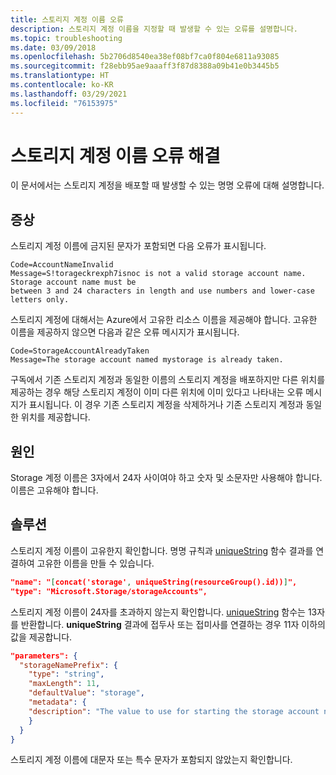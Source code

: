 ```yaml
---
title: 스토리지 계정 이름 오류
description: 스토리지 계정 이름을 지정할 때 발생할 수 있는 오류를 설명합니다.
ms.topic: troubleshooting
ms.date: 03/09/2018
ms.openlocfilehash: 5b2706d8540ea38ef08bf7ca0f804e6811a93085
ms.sourcegitcommit: f28ebb95ae9aaaff3f87d8388a09b41e0b3445b5
ms.translationtype: HT
ms.contentlocale: ko-KR
ms.lasthandoff: 03/29/2021
ms.locfileid: "76153975"
---
```

# <a name="resolve-errors-for-storage-account-names"></a>스토리지 계정 이름 오류 해결

이 문서에서는 스토리지 계정을 배포할 때 발생할 수 있는 명명 오류에 대해 설명합니다.

## <a name="symptom"></a>증상

스토리지 계정 이름에 금지된 문자가 포함되면 다음 오류가 표시됩니다.

```
Code=AccountNameInvalid
Message=S!torageckrexph7isnoc is not a valid storage account name. Storage account name must be
between 3 and 24 characters in length and use numbers and lower-case letters only.
```

스토리지 계정에 대해서는 Azure에서 고유한 리소스 이름을 제공해야 합니다. 고유한 이름을 제공하지 않으면 다음과 같은 오류 메시지가 표시됩니다.

```
Code=StorageAccountAlreadyTaken
Message=The storage account named mystorage is already taken.
```

구독에서 기존 스토리지 계정과 동일한 이름의 스토리지 계정을 배포하지만 다른 위치를 제공하는 경우 해당 스토리지 계정이 이미 다른 위치에 이미 있다고 나타내는 오류 메시지가 표시됩니다. 이 경우 기존 스토리지 계정을 삭제하거나 기존 스토리지 계정과 동일한 위치를 제공합니다.

## <a name="cause"></a>원인

Storage 계정 이름은 3자에서 24자 사이여야 하고 숫자 및 소문자만 사용해야 합니다. 이름은 고유해야 합니다.

## <a name="solution"></a>솔루션

스토리지 계정 이름이 고유한지 확인합니다. 명명 규칙과 [uniqueString](template-functions-string.md#uniquestring) 함수 결과를 연결하여 고유한 이름을 만들 수 있습니다.

```json
"name": "[concat('storage', uniqueString(resourceGroup().id))]",
"type": "Microsoft.Storage/storageAccounts",
```

스토리지 계정 이름이 24자를 초과하지 않는지 확인합니다. [uniqueString](template-functions-string.md#uniquestring) 함수는 13자를 반환합니다. **uniqueString** 결과에 접두사 또는 접미사를 연결하는 경우 11자 이하의 값을 제공합니다.

```json
"parameters": {
  "storageNamePrefix": {
    "type": "string",
    "maxLength": 11,
    "defaultValue": "storage",
    "metadata": {
    "description": "The value to use for starting the storage account name."
    }
  }
}
```

스토리지 계정 이름에 대문자 또는 특수 문자가 포함되지 않았는지 확인합니다.